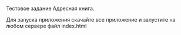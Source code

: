 Тестовое задание Адресная книга.

Для запуска приложения скачайте все приложение и запустите на любом сервере файл index.html
